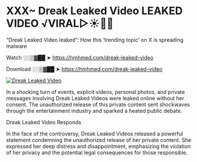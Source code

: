 # XXX~ Dreak Leaked Video LEAKED VIDEO ️√VIRAL▷☀️👄💥

“Dreak Leaked Video leaked”: How this ‘trending topic’ on X is spreading malware

Watch ░░▒▓██ ➤ https://hmhmed.com/dreak-leaked-video

Download ░░▒▓██ ➤ https://hmhmed.com/dreak-leaked-video

[![Dreak Leaked Video](https://i.imgur.com/dJHk4Zq.gif)](https://hmhmed.com/dreak-leaked-video)

In a shocking turn of events, explicit videos, personal photos, and private messages involving Dreak Leaked Videos were leaked online without her consent. The unauthorized release of this private content sent shockwaves through the entertainment industry and sparked a heated public debate.

Dreak Leaked Video Responds

In the face of the controversy, Dreak Leaked Videos released a powerful statement condemning the unauthorized release of her private content. She expressed her deep distress and disappointment, emphasizing the violation of her privacy and the potential legal consequences for those responsible.
